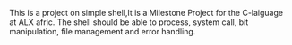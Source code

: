 This is a project on simple shell,It is a Milestone Project for the C-laiguage at ALX afric. The shell should be able to  process, system call, bit manipulation, file management and error handling.
